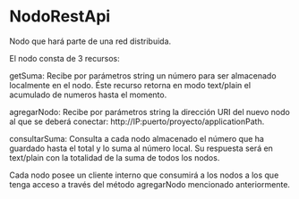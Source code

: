 # NodoRestApi

Nodo que hará parte de una red distribuida. 

El nodo consta de 3 recursos:

getSuma: Recibe por parámetros string un número para ser almacenado localmente en el nodo. Éste recurso retorna en modo text/plain el acumulado de numeros hasta el momento.


agregarNodo: Recibe por parámetros string la dirección URI del nuevo nodo al que se deberá conectar: http://IP:puerto/proyecto/applicationPath.


consultarSuma: Consulta a cada nodo almacenado el número que ha guardado hasta el total y lo suma al número local. Su respuesta será en text/plain con la totalidad de la suma de todos los nodos.


Cada nodo posee un cliente interno que consumirá a los nodos a los que tenga acceso a través del método agregarNodo mencionado anteriormente.
